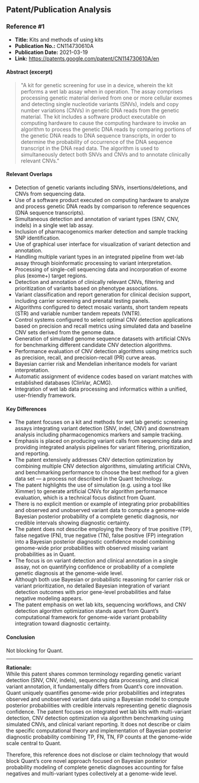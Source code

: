 ## Patent/Publication Analysis

### Reference #1

- **Title:** Kits and methods of using kits
- **Publication No.:** CN114730610A
- **Publication Date:** 2021-03-19
- **Link:** https://patents.google.com/patent/CN114730610A/en

#### Abstract (excerpt)

> "A kit for genetic screening for use in a device, wherein the kit performs a wet lab assay when in operation. The assay comprises processing genetic material derived from one or more cellular exomes and detecting single nucleotide variants (SNVs), indels and copy number variations (CNVs) in genetic DNA reads from the genetic material. The kit includes a software product executable on computing hardware to cause the computing hardware to invoke an algorithm to process the genetic DNA reads by comparing portions of the genetic DNA reads to DNA sequence transcripts, in order to determine the probability of occurrence of the DNA sequence transcript in the DNA read data. The algorithm is used to simultaneously detect both SNVs and CNVs and to annotate clinically relevant CNVs."

#### Relevant Overlaps

- Detection of genetic variants including SNVs, insertions/deletions, and CNVs from sequencing data.
- Use of a software product executed on computing hardware to analyze and process genetic DNA reads by comparison to reference sequences (DNA sequence transcripts).
- Simultaneous detection and annotation of variant types (SNV, CNV, indels) in a single wet lab assay.
- Inclusion of pharmacogenomics marker detection and sample tracking SNP identification.
- Use of graphical user interface for visualization of variant detection and annotation.
- Handling multiple variant types in an integrated pipeline from wet-lab assay through bioinformatic processing to variant interpretation.
- Processing of single-cell sequencing data and incorporation of exome plus (exome+) target regions.
- Detection and annotation of clinically relevant CNVs, filtering and prioritization of variants based on phenotype associations.
- Variant classification and report generation for clinical decision support, including carrier screening and prenatal testing panels.
- Algorithms configured to detect mosaic variants, short tandem repeats (STR) and variable number tandem repeats (VNTR).
- Control systems configured to select optimal CNV detection applications based on precision and recall metrics using simulated data and baseline CNV sets derived from the genome data.
- Generation of simulated genome sequence datasets with artificial CNVs for benchmarking different candidate CNV detection algorithms.
- Performance evaluation of CNV detection algorithms using metrics such as precision, recall, and precision-recall (PR) curve areas.
- Bayesian carrier risk and Mendelian inheritance models for variant interpretation.
- Automatic assignment of evidence codes based on variant matches with established databases (ClinVar, ACMG).
- Integration of wet lab data processing and informatics within a unified, user-friendly framework.

#### Key Differences

- The patent focuses on a kit and methods for wet lab genetic screening assays integrating variant detection (SNV, indel, CNV) and downstream analysis including pharmacogenomics markers and sample tracking.
- Emphasis is placed on producing variant calls from sequencing data and providing integrated analysis pipelines for variant filtering, prioritization, and reporting.
- The patent extensively addresses CNV detection optimization by combining multiple CNV detection algorithms, simulating artificial CNVs, and benchmarking performance to choose the best method for a given data set — a process not described in the Quant technology.
- The patent highlights the use of simulation (e.g. using a tool like Ximmer) to generate artificial CNVs for algorithm performance evaluation, which is a technical focus distinct from Quant.
- There is no explicit mention or example of integrating prior probabilities and observed and unobserved variant data to compute a genome-wide Bayesian posterior probability of a complete genetic diagnosis, nor credible intervals showing diagnostic certainty.
- The patent does not describe employing the theory of true positive (TP), false negative (FN), true negative (TN), false positive (FP) integration into a Bayesian posterior diagnostic confidence model combining genome-wide prior probabilities with observed missing variant probabilities as in Quant.
- The focus is on variant detection and clinical annotation in a single assay, not on quantifying confidence or probability of a complete genetic diagnosis at the genome-wide level.
- Although both use Bayesian or probabilistic reasoning for carrier risk or variant prioritization, no detailed Bayesian integration of variant detection outcomes with prior gene-level probabilities and false negative modeling appears.
- The patent emphasis on wet lab kits, sequencing workflows, and CNV detection algorithm optimization stands apart from Quant’s computational framework for genome-wide variant probability integration toward diagnostic certainty.

#### Conclusion

Not blocking for Quant.

---

**Rationale:**  
While this patent shares common terminology regarding genetic variant detection (SNV, CNV, indels), sequencing data processing, and clinical variant annotation, it fundamentally differs from Quant’s core innovation. Quant uniquely quantifies genome-wide prior probabilities and integrates observed and unobserved variant data using a Bayesian model to compute posterior probabilities with credible intervals representing genetic diagnosis confidence. The patent focuses on integrated wet lab kits with multi-variant detection, CNV detection optimization via algorithm benchmarking using simulated CNVs, and clinical variant reporting. It does not describe or claim the specific computational theory and implementation of Bayesian posterior diagnostic probability combining TP, FN, TN, FP counts at the genome-wide scale central to Quant.

Therefore, this reference does not disclose or claim technology that would block Quant’s core novel approach focused on Bayesian posterior probability modeling of complete genetic diagnoses accounting for false negatives and multi-variant types collectively at a genome-wide level.
